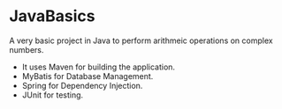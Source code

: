 # JavaBasics

A very basic project in Java to perform arithmeic operations on complex numbers. 
- It uses Maven for building the application.
- MyBatis for Database Management.
- Spring for Dependency Injection. 
- JUnit for testing.
